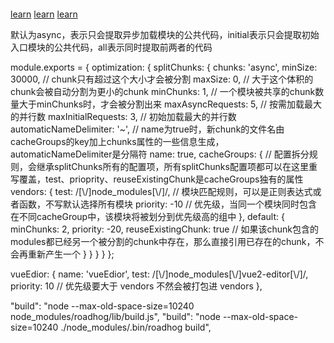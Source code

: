 #### 
[learn](https://github.com/wlx200510/webpack4.x-learn)
[learn](https://blog.csdn.net/qq_16339527/article/details/80641245)
[learn](https://github.com/frontend9/fe9-library/issues/242)

默认为async，表示只会提取异步加载模块的公共代码，initial表示只会提取初始入口模块的公共代码，all表示同时提取前两者的代码

module.exports = {
  optimization: {
    splitChunks: {
      chunks: 'async',
      minSize: 30000, // chunk只有超过这个大小才会被分割
      maxSize: 0, // 大于这个体积的chunk会被自动分割为更小的chunk
      minChunks: 1, // 一个模块被共享的chunk数量大于minChunks时，才会被分割出来
      maxAsyncRequests: 5, // 按需加载最大的并行数
      maxInitialRequests: 3, // 初始加载最大的并行数
      automaticNameDelimiter: '~', // name为true时，新chunk的文件名由cacheGroups的key加上chunks属性的一些信息生成，automaticNameDelimiter是分隔符
      name: true,
      cacheGroups: {  // 配置拆分规则，会继承splitChunks所有的配置项，所有splitChunks配置项都可以在这里重写覆盖，test、prioprity、reuseExistingChunk是cacheGroups独有的属性
        vendors: {
          test: /[\\/]node_modules[\\/]/, // 模块匹配规则，可以是正则表达式或者函数，不写默认选择所有模块
          priority: -10 // 优先级，当同一个模块同时包含在不同cacheGroup中，该模块将被划分到优先级高的组中
        },
        default: {
          minChunks: 2,
          priority: -20,
          reuseExistingChunk: true  // 如果该chunk包含的modules都已经另一个被分割的chunk中存在，那么直接引用已存在的chunk，不会再重新产生一个
        }
      }
    }
  }
};

vueEdior: {
  name: 'vueEdior',
  test: /[\\/]node_modules[\\/]vue2-editor[\\/]/,
  priority: 10  // 优先级要大于 vendors 不然会被打包进 vendors
},



"build": "node --max-old-space-size=10240 node_modules/roadhog/lib/build.js",
"build": "node --max-old-space-size=10240 ./node_modules/.bin/roadhog build",
